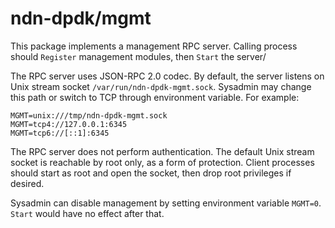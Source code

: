 # ndn-dpdk/mgmt

This package implements a management RPC server.
Calling process should `Register` management modules, then `Start` the server/

The RPC server uses JSON-RPC 2.0 codec.
By default, the server listens on Unix stream socket `/var/run/ndn-dpdk-mgmt.sock`.
Sysadmin may change this path or switch to TCP through environment variable.
For example:

    MGMT=unix:///tmp/ndn-dpdk-mgmt.sock
    MGMT=tcp4://127.0.0.1:6345
    MGMT=tcp6://[::1]:6345

The RPC server does not perform authentication.
The default Unix stream socket is reachable by root only, as a form of protection.
Client processes should start as root and open the socket, then drop root privileges if desired.

Sysadmin can disable management by setting environment variable `MGMT=0`.
`Start` would have no effect after that.
